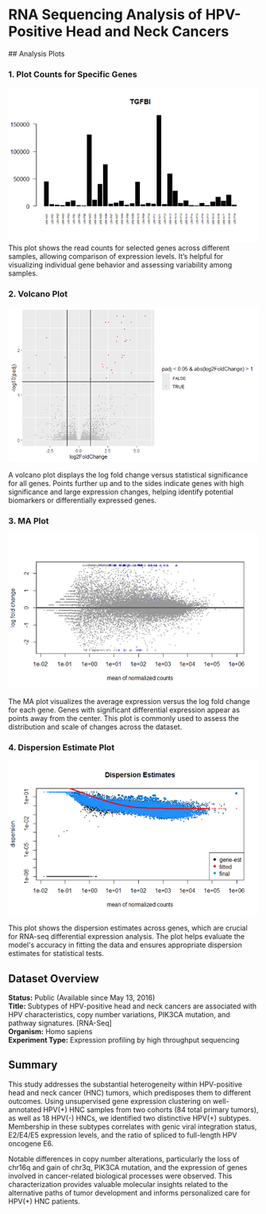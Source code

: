 
<h1>RNA Sequencing Analysis of HPV-Positive Head and Neck Cancers</h1>
## Analysis Plots

### 1. Plot Counts for Specific Genes
![Plot Counts for Specific Genes](PLOT_COUNTS_FOR_SPECIFIC_GENES.png)
This plot shows the read counts for selected genes across different samples, allowing comparison of expression levels. It’s helpful for visualizing individual gene behavior and assessing variability among samples.

### 2. Volcano Plot
![Volcano Plot](VOLCANO_PLOT.png)

A volcano plot displays the log fold change versus statistical significance for all genes. Points further up and to the sides indicate genes with high significance and large expression changes, helping identify potential biomarkers or differentially expressed genes.

### 3. MA Plot
![MA Plot](maplot.png)

The MA plot visualizes the average expression versus the log fold change for each gene. Genes with significant differential expression appear as points away from the center. This plot is commonly used to assess the distribution and scale of changes across the dataset.

### 4. Dispersion Estimate Plot
![Dispersion Estimate Plot](Dispersion_estimate.png)

This plot shows the dispersion estimates across genes, which are crucial for RNA-seq differential expression analysis. The plot helps evaluate the model's accuracy in fitting the data and ensures appropriate dispersion estimates for statistical tests.

<h2>Dataset Overview</h2>
<p><strong>Status:</strong> Public (Available since May 13, 2016)<br>
<strong>Title:</strong> Subtypes of HPV-positive head and neck cancers are associated with HPV characteristics, copy number variations, PIK3CA mutation, and pathway signatures. [RNA-Seq]<br>
<strong>Organism:</strong> Homo sapiens<br>
<strong>Experiment Type:</strong> Expression profiling by high throughput sequencing</p>

<h2>Summary</h2>
<p>This study addresses the substantial heterogeneity within HPV-positive head and neck cancer (HNC) tumors, which predisposes them to different outcomes. Using unsupervised gene expression clustering on well-annotated HPV(+) HNC samples from two cohorts (84 total primary tumors), as well as 18 HPV(-) HNCs, we identified two distinctive HPV(+) subtypes. Membership in these subtypes correlates with genic viral integration status, E2/E4/E5 expression levels, and the ratio of spliced to full-length HPV oncogene E6.</p>

<p>Notable differences in copy number alterations, particularly the loss of chr16q and gain of chr3q, PIK3CA mutation, and the expression of genes involved in cancer-related biological processes were observed. This characterization provides valuable molecular insights related to the alternative paths of tumor development and informs personalized care for HPV(+) HNC patients.</p>
